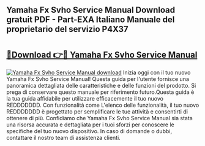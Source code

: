 ## Yamaha Fx Svho Service Manual Download gratuit PDF - Part-EXA Italiano Manuale del proprietario del servizio P4X37

# <h2><a href="http://dfchaq.blite.top/?on=Yamaha+Fx+Svho+Service+Manual">🔗Download 👉🔴 Yamaha Fx Svho Service Manual</a></h2>

[![Yamaha Fx Svho Service Manual download](https://i.imgur.com/lujVjoI.png)](http://dfchaq.blite.top/?on=Yamaha+Fx+Svho+Service+Manual)
Inizia oggi con il tuo nuovo Yamaha Fx Svho Service Manual! Questa guida per l'utente fornisce una panoramica dettagliata delle caratteristiche e delle funzioni del prodotto. Si prega di conservare questo manuale per riferimento futuro.Questa guida è la tua guida affidabile per utilizzare efficacemente il tuo nuovo REDDDDDDD. Con funzionalità come L'elenco delle funzionalità, il tuo nuovo REDDDDDDD è progettato per semplificare le tue attività e consentirti di ottenere di più. Confidiamo che Yamaha Fx Svho Service Manual sia stata una risorsa accurata e dettagliata per i tuoi sforzi per conoscere le specifiche del tuo nuovo dispositivo. In caso di domande o dubbi, contattare il nostro team di assistenza clienti.
